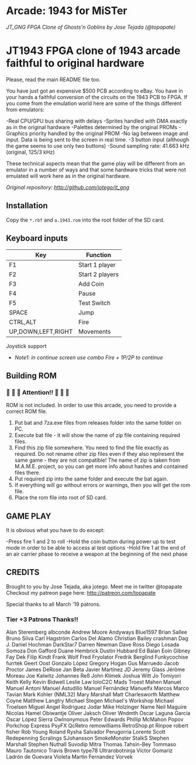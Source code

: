 # Arcade: 1943 for MiSTer

*JT_GNG FPGA Clone of Ghosts'n Goblins by Jose Tejada (@topapate)*

JT1943 FPGA clone of 1943 arcade faithful to original hardware
==============================================================

Please, read the main README file too.

You have just got an expensive $500 PCB according to eBay. You have in your hands
a faithful conversion of the circuits on the 1943 PCB to FPGA. If you come from
the emulation world here are some of the things different from emulators:

-Real CPU/GPU bus sharing with delays
-Sprites handled with DMA exactly as in the original hardware
-Palettes determined by the original PROMs
-Graphics priority handled by the original PROM
-No lag between image and input. Data is being sent to the screen in real time.
-3 button input (although the game seems to use only two buttons)
-Sound sampling rate: 41.663 kHz (original, 125/3 kHz)

These technical aspects mean that the game play will be different from an emulator
in a number of ways and that some hardware tricks that were not emulated will work
here as in the original hardware.

*Original repository: http://github.com/jotego/jt_gng*

## Installation
Copy the `*.rbf` and `a.1943.rom` into the root folder of the SD card.

## Keyboard inputs
| Key | Function |
| --- | --- |
| F1 | Start 1 player |
| F2 | Start 2 players |
| F3 | Add Coin |
| F4 | Pause |
| F5 | Test Switch |
| SPACE | Jump |
| CTRL,ALT | Fire |
| UP,DOWN,LEFT,RIGHT | Movements |

Joystick support

 - *Note1: in continue screen use combo Fire + 1P/2P to continue*

## Building ROM 
### :rotating_light: :rotating_light: :rotating_light: Attention!! :rotating_light: :rotating_light: :rotating_light:
ROM is not included. In order to use this arcade, you need to provide a correct ROM file.
1) Put bat and 7za.exe files from releases folder into the same folder on PC.
2) Execute bat file - it will show the name of zip file containing required files.
3) Find this zip file somewhere. You need to find the file exactly as required.
   Do not rename other zip files even if they also replresent the same game - they are not compatible!
   The name of zip is taken from M.A.M.E. project, so you can get more info about
   hashes and contained files there.
4) Put required zip into the same folder and execute the bat again.
5) If everything will go without errors or warnings, then you will get the rom file.
6) Place the rom file into root of SD card.

## GAME PLAY

It is obvious what you have to do except:

-Press fire 1 and 2 to roll
-Hold the coin button during power up to test mode in order to be
 able to access al test options
-Hold fire 1 at the end of an air carrier phase to receive a weapon at the
 beginning of the next phase

## CREDITS

Brought to you by Jose Tejada, aka jotego. Meet me in twitter @topapate
Checkout my patreon page here: http://patreon.com/topapate

Special thanks to all March '19 patrons.

### Tier +3 Patrons Thanks!!

Alan Steremberg
albconde
Andrew Moore
Andyways
Blue1597
Brian Sallee
Bruno Silva
Carl Hagström
Carlos Del Alamo
Christian Bailey
crashman
Dag J.
Daniel Hochman
DarkStar7
Darren Newman
Dave Ross
Diego Losada Somoza
Don Gafford
Duane Hembrick
Dustin Hubbard
Ed Balan
Eoin Gibney
Fay Dek
Filip Kindt
Frank Wolf
Fred Fryolator
Fredrik Berglind
Funkycochise
furrtek
Geert Oost 
Gonzalo López
Gregory Hogan
Gus Marruedo
Jacob Proctor
James DeRose
Jan Beta
Javier Martínez
JD
Jeremy Glass
Jérôme Moreau
Joe Kalwitz
Johannes Reß
John Klimek
Joshua Witt
Jo Tomiyori
Keith Kelly
Kevin Bidwell
Leslie Law
loloC2C
Mads Troest
Mahen
Manuel
Manuel Antoni
Manuel Astudillo
Manuel Fernández
Manuelfx
Marcos
Marco Tavian
Mark Kohler (NML32)
Mary Marshall
Matt Charlesworth
Matthew Coyne
Matthew Langtry
Michael Stegen
Michael's Workshop
Michael Troelsen
Miguel Angel Rodriguez Jodar
Mike Holzinger
Name
Neil Maguire
Nicolas Hamel
Obiwantje
Oliver Jaksch
Oliver Wndmth
Oscar Laguna Garcia
Oscar López Sierra
Owlnonymous
Peter Edwards
Phillip McMahon
Popov
Porkchop Express
PsyFX
QcRetro
remowilliams
RetroShop.pt
Rinpoe
robert fisher
Rob Young
Roland
Rysha
Salvador Perugorria Lorente
Scott Redepenning
Scralings
SJohansson
SmokeMonster
StalkS
Stephen Marshall
Stephen Nuthall
Suvodip Mitra
Thomas Tahsin-Bey
Tommaso Mauro Tautonico
Travis Brown
type78
Ultrarobotninja
Víctor Gomariz Ladrón de Guevara
Violeta Martin Fernandez
Vorvek

